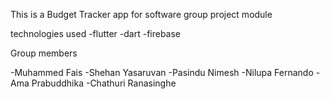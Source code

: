 This is a Budget Tracker app for software group project module

technologies used
-flutter
-dart
-firebase

Group members

-Muhammed Fais
-Shehan Yasaruvan
-Pasindu Nimesh
-Nilupa Fernando
-Ama Prabuddhika
-Chathuri Ranasinghe
